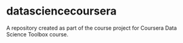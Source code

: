 datasciencecoursera
===================

A repository created as part of the course project for Coursera Data Science Toolbox course.
